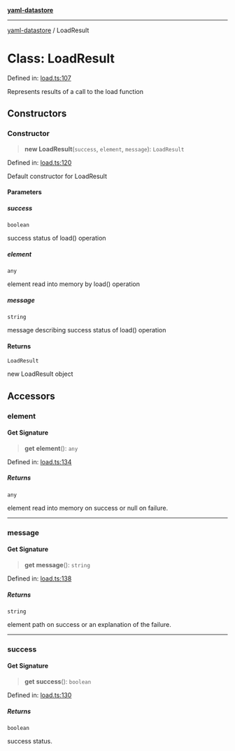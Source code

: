 [**yaml-datastore**](../README.md)

***

[yaml-datastore](../README.md) / LoadResult

# Class: LoadResult

Defined in: [load.ts:107](https://github.com/Mach30/yaml-datastore/blob/8440e6d2c59b5d61cb853a5d5890cdbc1607181a/src/load.ts#L107)

Represents results of a call to the load function

## Constructors

### Constructor

> **new LoadResult**(`success`, `element`, `message`): `LoadResult`

Defined in: [load.ts:120](https://github.com/Mach30/yaml-datastore/blob/8440e6d2c59b5d61cb853a5d5890cdbc1607181a/src/load.ts#L120)

Default constructor for LoadResult

#### Parameters

##### success

`boolean`

success status of load() operation

##### element

`any`

element read into memory by load() operation

##### message

`string`

message describing success status of load() operation

#### Returns

`LoadResult`

new LoadResult object

## Accessors

### element

#### Get Signature

> **get** **element**(): `any`

Defined in: [load.ts:134](https://github.com/Mach30/yaml-datastore/blob/8440e6d2c59b5d61cb853a5d5890cdbc1607181a/src/load.ts#L134)

##### Returns

`any`

element read into memory on success or null on failure.

***

### message

#### Get Signature

> **get** **message**(): `string`

Defined in: [load.ts:138](https://github.com/Mach30/yaml-datastore/blob/8440e6d2c59b5d61cb853a5d5890cdbc1607181a/src/load.ts#L138)

##### Returns

`string`

element path on success or an explanation of the failure.

***

### success

#### Get Signature

> **get** **success**(): `boolean`

Defined in: [load.ts:130](https://github.com/Mach30/yaml-datastore/blob/8440e6d2c59b5d61cb853a5d5890cdbc1607181a/src/load.ts#L130)

##### Returns

`boolean`

success status.
